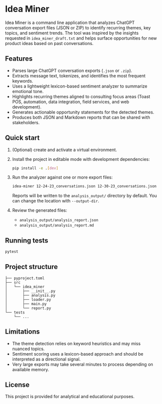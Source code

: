 # Idea Miner

Idea Miner is a command line application that analyzes ChatGPT conversation export files
(JSON or ZIP) to identify recurring themes, key topics, and sentiment trends. The tool
was inspired by the insights requested in `idea_miner_draft.txt` and helps surface
opportunities for new product ideas based on past conversations.

## Features

- Parses large ChatGPT conversation exports (`.json` or `.zip`).
- Extracts message text, tokenizes, and identifies the most frequent keywords.
- Uses a lightweight lexicon-based sentiment analyzer to summarize emotional tone.
- Highlights recurring themes aligned to consulting focus areas (Toast POS,
  automation, data integration, field services, and web development).
- Generates actionable opportunity statements for the detected themes.
- Produces both JSON and Markdown reports that can be shared with stakeholders.

## Quick start

1. (Optional) create and activate a virtual environment.
2. Install the project in editable mode with development dependencies:

   ```bash
   pip install -e .[dev]
   ```

3. Run the analyzer against one or more export files:

   ```bash
   idea-miner 12-24-23_conversations.json 12-30-23_conversations.json
   ```

   Reports will be written to the `analysis_output/` directory by default. You can
   change the location with `--output-dir`.

4. Review the generated files:

   - `analysis_output/analysis_report.json`
   - `analysis_output/analysis_report.md`

## Running tests

```bash
pytest
```

## Project structure

```
├── pyproject.toml
├── src
│   └── idea_miner
│       ├── __init__.py
│       ├── analysis.py
│       ├── loader.py
│       ├── main.py
│       └── report.py
└── tests
    └── ...
```

## Limitations

- The theme detection relies on keyword heuristics and may miss nuanced topics.
- Sentiment scoring uses a lexicon-based approach and should be interpreted as a
  directional signal.
- Very large exports may take several minutes to process depending on available memory.

## License

This project is provided for analytical and educational purposes.
